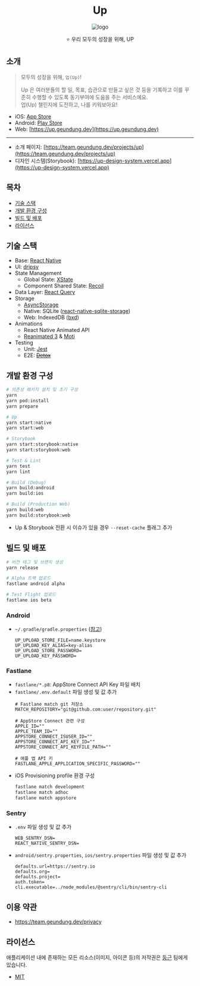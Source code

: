 <div align="center">

# Up

![logo](https://github.com/dunggeun/up/assets/26512984/ac8bef76-4001-4596-b6ee-7326ffb06c10)

⭐️ 우리 모두의 성장을 위해, UP

</div>

## 소개


> 모두의 성장을 위해, `업(Up)`!
>
> Up 은 여러분들의 할 일, 목표, 습관으로 만들고 싶은 것 등을 기록하고 이를 꾸준히 수행할 수 있도록 동기부여에 도움을 주는 서비스예요.  
> 업(Up) 챌린지에 도전하고, 나를 키워보아요!

- iOS: [App Store](https://itunes.apple.com/us/app/keynote/id6448998790)
- Android: [Play Store](https://play.google.com/store/apps/details?id=dev.geundung.up)
- Web: [https://up.geundung.dev](https://up.geundung.dev)

---

- 소개 페이지: [https://team.geundung.dev/projects/up](https://team.geundung.dev/projects/up)
- 디자인 시스템(Storybook): [https://up-design-system.vercel.app](https://up-design-system.vercel.app)

## 목차

- [기술 스택](#기술-스택)
- [개발 환경 구성](#개발-환경-구성)
- [빌드 및 배포](#빌드-및-배포)
- [라이선스](#라이선스)

## 기술 스택

- Base: [React Native](https://github.com/facebook/react-native)
- UI: [dripsy](https://github.com/nandorojo/dripsy)
- State Management
  - Global State: [XState](https://xstate.js.org)
  - Component Shared State: [Recoil](https://recoiljs.org)
- Data Layer: [React Query](https://github.com/TanStack/query)
- Storage
  - [AsyncStorage](https://github.com/react-native-async-storage/async-storage)
  - Native: SQLite ([react-native-sqlite-storage](https://github.com/andpor/react-native-sqlite-storage))
  - Web: IndexedDB ([bxd](https://github.com/leegeunhyeok/bxd))
- Animations
  - React Native Animated API
  - [Reanimated 3](https://github.com/software-mansion/react-native-reanimated) & [Moti](https://github.com/nandorojo/moti)
- Testing
  - Unit: [Jest](https://github.com/jestjs/jest)
  - E2E: ~~[Detox](https://wix.github.io/Detox)~~

## 개발 환경 구성

```bash
# 의존성 패키지 설치 및 초기 구성
yarn
yarn pod:install
yarn prepare
```

```bash
# Up
yarn start:native
yarn start:web

# Storybook
yarn start:storybook:native
yarn start:storybook:web

# Test & Lint
yarn test
yarn lint

# Build (Debug)
yarn build:android
yarn build:ios

# Build (Production Web)
yarn build:web
yarn build:storybook:web
```

- Up & Storybook 전환 시 이슈가 있을 경우 `--reset-cache` 플래그 추가

## 빌드 및 배포

```bash
# 버전 태그 및 브랜치 생성
yarn release

# Alpha 트랙 업로드
fastlane android alpha

# Test Flight 업로드
fastlane ios beta
```

### Android

- `~/.gradle/gradle.properties` ([참고](https://reactnative.dev/docs/signed-apk-android))
  ```
  UP_UPLOAD_STORE_FILE=name.keystore
  UP_UPLOAD_KEY_ALIAS=key-alias
  UP_UPLOAD_STORE_PASSWORD=                   
  UP_UPLOAD_KEY_PASSWORD=
  ```

### Fastlane

- `fastlane/*.p8`: AppStore Connect API Key 파일 배치
- `fastlane/.env.default` 파일 생성 및 값 추가
  ```
  # Fastlane match git 저장소
  MATCH_REPOSITORY="git@github.com:user/repository.git"

  # AppStore Connect 관련 구성
  APPLE_ID=""
  APPLE_TEAM_ID=""
  APPSTORE_CONNECT_ISUSER_ID=""
  APPSTORE_CONNECT_API_KEY_ID=""
  APPSTORE_CONNECT_API_KEYFILE_PATH=""

  # 애플 앱 API 키
  FASTLANE_APPLE_APPLICATION_SPECIFIC_PASSWORD=""  
  ```
- iOS Provisioning profile 환경 구성
  ```bash
  fastlane match development
  fastlane match adhoc
  fastlane match appstore
  ```

### Sentry

- `.env` 파일 생성 및 값 추가
  ```
  WEB_SENTRY_DSN=
  REACT_NATIVE_SENTRY_DSN=
  ```
- `android/sentry.properties`, `ios/sentry.properties` 파일 생성 및 값 추가
  ```
  defaults.url=https://sentry.io
  defaults.org=
  defaults.project=
  auth.token=
  cli.executable=../node_modules/@sentry/cli/bin/sentry-cli
  ```
## 이용 약관

- https://team.geundung.dev/privacy

## 라이선스

애플리케이션 내에 존재하는 모든 리소스(이미지, 아이콘 등)의 저작권은 [둥근](https://github.com/dunggeun) 팀에게 있습니다.

- [MIT](LICENSE)
